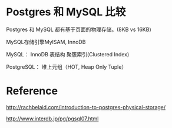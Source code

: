 # Postgres 和 MySQL 比较


Postgres 和 MySQL 都有基于页面的物理存储。(8KB vs 16KB)

MySQL存储引擎MyISAM, InnoDB

MySQL： InnoDB 表结构 聚簇索引(Clustered Index)	

PostgreSQL： 堆上元组（HOT, Heap Only Tuple）


# Reference

http://rachbelaid.com/introduction-to-postgres-physical-storage/

http://www.interdb.jp/pg/pgsql07.html



